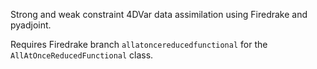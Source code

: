 Strong and weak constraint 4DVar data assimilation using Firedrake and pyadjoint.

Requires Firedrake branch `allatoncereducedfunctional` for the `AllAtOnceReducedFunctional` class.
